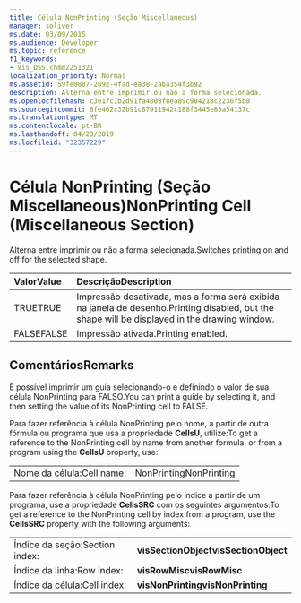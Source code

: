 ```yaml
---
title: Célula NonPrinting (Seção Miscellaneous)
manager: soliver
ms.date: 03/09/2015
ms.audience: Developer
ms.topic: reference
f1_keywords:
- Vis_DSS.chm82251321
localization_priority: Normal
ms.assetid: 59fe0887-2092-4fad-ea38-2aba354f3b92
description: Alterna entre imprimir ou não a forma selecionada.
ms.openlocfilehash: c3e1fc1b2d91fa4808f8ea89c904218c2236f5b0
ms.sourcegitcommit: 8fe462c32b91c87911942c188f3445e85a54137c
ms.translationtype: MT
ms.contentlocale: pt-BR
ms.lasthandoff: 04/23/2019
ms.locfileid: "32357229"
---
```

# <a name="nonprinting-cell-miscellaneous-section"></a><span data-ttu-id="c75cf-103">Célula NonPrinting (Seção Miscellaneous)</span><span class="sxs-lookup"><span data-stu-id="c75cf-103">NonPrinting Cell (Miscellaneous Section)</span></span>

<span data-ttu-id="c75cf-104">Alterna entre imprimir ou não a forma selecionada.</span><span class="sxs-lookup"><span data-stu-id="c75cf-104">Switches printing on and off for the selected shape.</span></span>
  
|<span data-ttu-id="c75cf-105">**Valor**</span><span class="sxs-lookup"><span data-stu-id="c75cf-105">**Value**</span></span>|<span data-ttu-id="c75cf-106">**Descrição**</span><span class="sxs-lookup"><span data-stu-id="c75cf-106">**Description**</span></span>|
|:-----|:-----|
| <span data-ttu-id="c75cf-107">TRUE</span><span class="sxs-lookup"><span data-stu-id="c75cf-107">TRUE</span></span>  <br/> | <span data-ttu-id="c75cf-108">Impressão desativada, mas a forma será exibida na janela de desenho.</span><span class="sxs-lookup"><span data-stu-id="c75cf-108">Printing disabled, but the shape will be displayed in the drawing window.</span></span>  <br/> |
| <span data-ttu-id="c75cf-109">FALSE</span><span class="sxs-lookup"><span data-stu-id="c75cf-109">FALSE</span></span>  <br/> | <span data-ttu-id="c75cf-110">Impressão ativada.</span><span class="sxs-lookup"><span data-stu-id="c75cf-110">Printing enabled.</span></span>  <br/> |
   
## <a name="remarks"></a><span data-ttu-id="c75cf-111">Comentários</span><span class="sxs-lookup"><span data-stu-id="c75cf-111">Remarks</span></span>

<span data-ttu-id="c75cf-112">É possível imprimir um guia selecionando-o e definindo o valor de sua célula NonPrinting para FALSO.</span><span class="sxs-lookup"><span data-stu-id="c75cf-112">You can print a guide by selecting it, and then setting the value of its NonPrinting cell to FALSE.</span></span>
  
<span data-ttu-id="c75cf-113">Para fazer referência à célula NonPrinting pelo nome, a partir de outra fórmula ou programa que usa a propriedade **CellsU**, utilize:</span><span class="sxs-lookup"><span data-stu-id="c75cf-113">To get a reference to the NonPrinting cell by name from another formula, or from a program using the **CellsU** property, use:</span></span> 
  
|||
|:-----|:-----|
| <span data-ttu-id="c75cf-114">Nome da célula:</span><span class="sxs-lookup"><span data-stu-id="c75cf-114">Cell name:</span></span>  <br/> | <span data-ttu-id="c75cf-115">NonPrinting</span><span class="sxs-lookup"><span data-stu-id="c75cf-115">NonPrinting</span></span>  <br/> |
   
<span data-ttu-id="c75cf-116">Para fazer referência à célula NonPrinting pelo índice a partir de um programa, use a propriedade **CellsSRC** com os seguintes argumentos:</span><span class="sxs-lookup"><span data-stu-id="c75cf-116">To get a reference to the NonPrinting cell by index from a program, use the **CellsSRC** property with the following arguments:</span></span> 
  
|||
|:-----|:-----|
| <span data-ttu-id="c75cf-117">Índice da seção:</span><span class="sxs-lookup"><span data-stu-id="c75cf-117">Section index:</span></span>  <br/> |<span data-ttu-id="c75cf-118">**visSectionObject**</span><span class="sxs-lookup"><span data-stu-id="c75cf-118">**visSectionObject**</span></span> <br/> |
| <span data-ttu-id="c75cf-119">Índice da linha:</span><span class="sxs-lookup"><span data-stu-id="c75cf-119">Row index:</span></span>  <br/> |<span data-ttu-id="c75cf-120">**visRowMisc**</span><span class="sxs-lookup"><span data-stu-id="c75cf-120">**visRowMisc**</span></span> <br/> |
| <span data-ttu-id="c75cf-121">Índice da célula:</span><span class="sxs-lookup"><span data-stu-id="c75cf-121">Cell index:</span></span>  <br/> |<span data-ttu-id="c75cf-122">**visNonPrinting**</span><span class="sxs-lookup"><span data-stu-id="c75cf-122">**visNonPrinting**</span></span> <br/> |
   

